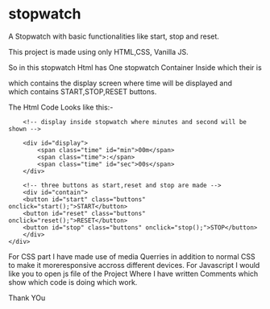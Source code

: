 # stopwatch
A Stopwatch with basic functionalities like start, stop and reset.

This project is made using only HTML,CSS, Vanilla JS.

So in this stopwatch Html has One stopwatch Container 
Inside which their is <div id="display"> which contains the display screen where time will be displayed 
and  <div id="contain"> which contains START,STOP,RESET buttons.
  
  The Html Code Looks like this:-
<div id="stopwatch">

        <!-- display inside stopwatch where minutes and second will be shown -->
       
        <div id="display">
            <span class="time" id="min">00m</span>
            <span class="time">:</span>
            <span class="time" id="sec">00s</span>
        </div>

        <!-- three buttons as start,reset and stop are made -->
        <div id="contain">
        <button id="start" class="buttons" onclick="start();">START</button>
        <button id="reset" class="buttons" onclick="reset();">RESET</button>
        <button id="stop" class="buttons" onclick="stop();">STOP</button>
        </div>
    </div>
  
  For CSS part I have made use of media Querries in addition to normal CSS to make it moreresponsive accross different devices.
  For Javascript I would like you to open js file of the Project Where I have written Comments which show which code is doing which work.
  
  Thank YOu
